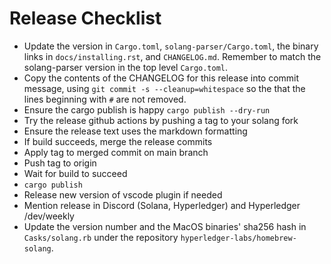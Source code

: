 # Release Checklist

- Update the version in `Cargo.toml`, `solang-parser/Cargo.toml`, the binary
  links in `docs/installing.rst`, and `CHANGELOG.md`. Remember to match the
  solang-parser version in the top level `Cargo.toml`.
- Copy the contents of the CHANGELOG for this release into commit message,
  using `git commit -s --cleanup=whitespace` so the that the lines beginning
  with `#` are not removed.
- Ensure the cargo publish is happy `cargo publish --dry-run`
- Try the release github actions by pushing a tag to your solang fork
- Ensure the release text uses the markdown formatting
- If build succeeds, merge the release commits
- Apply tag to merged commit on main branch
- Push tag to origin
- Wait for build to succeed
- `cargo publish`
- Release new version of vscode plugin if needed
- Mention release in Discord (Solana, Hyperledger) and Hyperledger /dev/weekly
- Update the version number and the MacOS binaries' sha256 hash in `Casks/solang.rb` under
  the repository `hyperledger-labs/homebrew-solang`.
